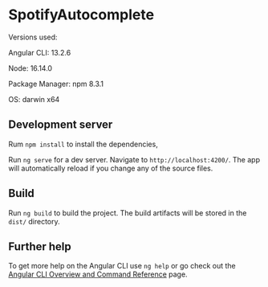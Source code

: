 # SpotifyAutocomplete

Versions used:

Angular CLI: 13.2.6

Node: 16.14.0

Package Manager: npm 8.3.1

OS: darwin x64

## Development server

Rum `npm install` to install the dependencies,

Run `ng serve` for a dev server. Navigate to `http://localhost:4200/`. The app will automatically reload if you change any of the source files.

## Build

Run `ng build` to build the project. The build artifacts will be stored in the `dist/` directory.

## Further help

To get more help on the Angular CLI use `ng help` or go check out the [Angular CLI Overview and Command Reference](https://angular.io/cli) page.
